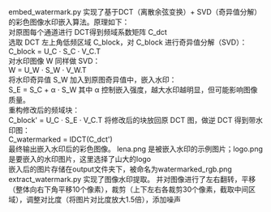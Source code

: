 embed_watermark.py 实现了基于DCT（离散余弦变换）+ SVD（奇异值分解）的彩色图像水印嵌入算法。原理如下：  
对原图每个通道进行 DCT得到频域系数矩阵 C_dct  
选取 DCT 左上角低频区域 C_block，对 C_block 进行奇异值分解（SVD）：  
C_block = U_C · S_C · V_C.T  
对水印图像 W 同样做 SVD：  
W = U_W · S_W · V_W.T  
将水印奇异值 S_W 加入到原图奇异值中，嵌入水印：  
S_E = S_C + α · S_W
其中 α 控制嵌入强度，越大水印越明显，但可能影响图像质量。  
重构修改后的频域块：  
C_block' = U_C · S_E · V_C.T
将修改后的块放回原 DCT 图，做逆 DCT 得到带水印图：  
C_watermarked = IDCT(C_dct')  
最终输出嵌入水印后的彩色图像。
lena.png 是被嵌入水印的示例图片；logo.png 是要嵌入的水印图片，这里选择了山大的logo  
嵌入后的图片存储在output文件夹下，被命名为watermarked_rgb.png
extract_watermark.py 实现了图像水印提取。
并对图像进行了左右翻转，平移（整体向右下角平移10个像素），裁剪（上下左右各裁剪30个像素，截取中间区域），调整对比度（将图片对比度放大1.5倍），添加噪声

